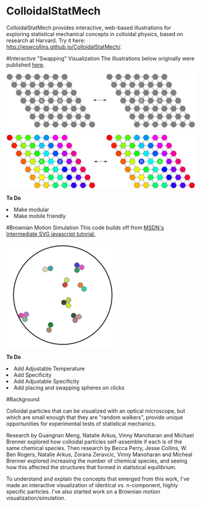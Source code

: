 # ColloidalStatMech
ColloidalStatMech provides interactive, web-based illustrations for exploring statistical mechanical concepts in colloidal physics, based on research at Harvard. Try it here: http://jeswcollins.github.io/ColloidalStatMech/.

#Interactive "Swapping" Visualization
The illustrations below originally were published [here](http://dash.harvard.edu/handle/1/12274201).

![Identical Particles](images/ns.png)


![N-component, highly specific particles](images/s.png)

**To Do**
<li>Make modular</li>
<li>Make mobile friendly</li>

#Brownian Motion Simulation
This code builds off from [MSDN's Intermediate SVG javascript tutorial.](https://msdn.microsoft.com/en-us/library/gg193985(v=vs.85).aspx)

![In-browser Brownian Motion Simulation](images/vis_sim.PNG)

**To Do**
<li>Add Adjustable Temperature</li>
<li>Add Specificity</li>
<li>Add Adjustable Specificity</li>
<li>Add placing and swapping spheres on clicks</li>

#Background

Colloidal particles that can be visualized with an optical microscope, but which are small enough that they are "random walkers", provide unique opportunities for experimental tests of statistical mechanics.

Research by Guangnan Meng, Natalie Arkus, Vinny Manoharan and Michael Brenner explored how colloidal particles self-assemble if each is of the same chemical species. Then research by Becca Perry, Jesse Collins, W. Ben Rogers, Natalie Arkus, Zorana Zeravcic, Vinny Manoharan and Micheal Brenner explored increasing the number of chemical species, and seeing how this affected the structures that formed in statistical equilibrium. 

To understand and explain the concepts that emerged from this work, I've made an interactive visualization of identical vs. n-component, highly specific particles. I've also started work on a Brownian motion visualization/simulation.
